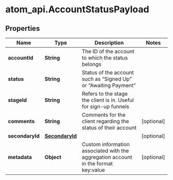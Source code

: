 # atom_api.AccountStatusPayload

## Properties
Name | Type | Description | Notes
------------ | ------------- | ------------- | -------------
**accountId** | **String** | The ID of the account to which the status belongs | 
**status** | **String** | Status of the account such as “Signed Up” or “Awaiting Payment” | 
**stageId** | **String** | Refers to the stage the client is in. Useful for sign-up funnels | 
**comments** | **String** | Comments for the client regarding the status of their account | [optional] 
**secondaryId** | [**SecondaryId**](SecondaryId.md) |  | [optional] 
**metadata** | **Object** | Custom information associated with the aggregation account in the format key:value | [optional] 


